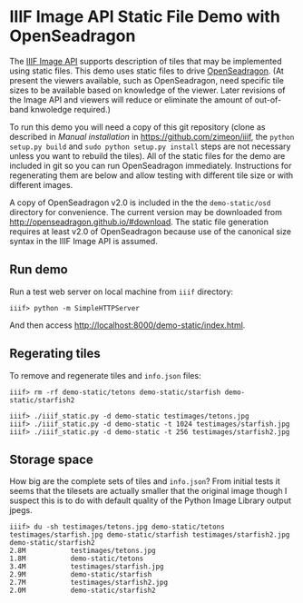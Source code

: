 IIIF Image API Static File Demo with OpenSeadragon
==================================================

The [IIIF Image API](http://iiif.io/api/image) supports description of
tiles that may be implemented using static files. This demo
uses static files to drive [OpenSeadragon](http://openseadragon.github.io/).
(At present the viewers available, such as OpenSeadragon, need specific 
tile sizes to be available based on knowledge of the viewer. Later 
revisions of the Image API and viewers will reduce or eliminate the
amount of out-of-band knwoledge required.)

To run this demo you will need a copy of this git repository (clone as 
described in *Manual installation* in <https://github.com/zimeon/iiif>, 
the `python setup.py build` and `sudo python setup.py install` steps are 
not necessary unless you want to rebuild the tiles). 
All of the static files for the demo are included in git so you can run 
OpenSeadragon immediately. Instructions for regenerating them are below 
and allow testing with different tile size or with different images.

A copy of OpenSeadragon v2.0 is included in the the `demo-static/osd` directory
for convenience. The current version may be downloaded from 
<http://openseadragon.github.io/#download>. The static file generation 
requires at least v2.0 of OpenSeadragon because use of the canonical
size syntax in the IIIF Image API is assumed.

Run demo
--------

Run a test web server on local machine from `iiif` directory:
```
iiif> python -m SimpleHTTPServer
```

And then access <http://localhost:8000/demo-static/index.html>.

Regerating tiles
----------------

To remove and regenerate tiles and `info.json` files:
```
iiif> rm -rf demo-static/tetons demo-static/starfish demo-static/starfish2

iiif> ./iiif_static.py -d demo-static testimages/tetons.jpg
iiif> ./iiif_static.py -d demo-static -t 1024 testimages/starfish.jpg
iiif> ./iiif_static.py -d demo-static -t 256 testimages/starfish2.jpg
```

Storage space
-------------

How big are the complete sets of tiles and `info.json`? From initial tests
it seems that the tilesets are actually smaller that the original image though 
I suspect this is to do with default quality of the Python Image Library
output jpegs.

```
iiif> du -sh testimages/tetons.jpg demo-static/tetons testimages/starfish.jpg demo-static/starfish testimages/starfish2.jpg demo-static/starfish2
2.8M		   testimages/tetons.jpg
1.8M		   demo-static/tetons
3.4M		   testimages/starfish.jpg
2.9M		   demo-static/starfish
2.7M		   testimages/starfish2.jpg
2.0M		   demo-static/starfish2
```
